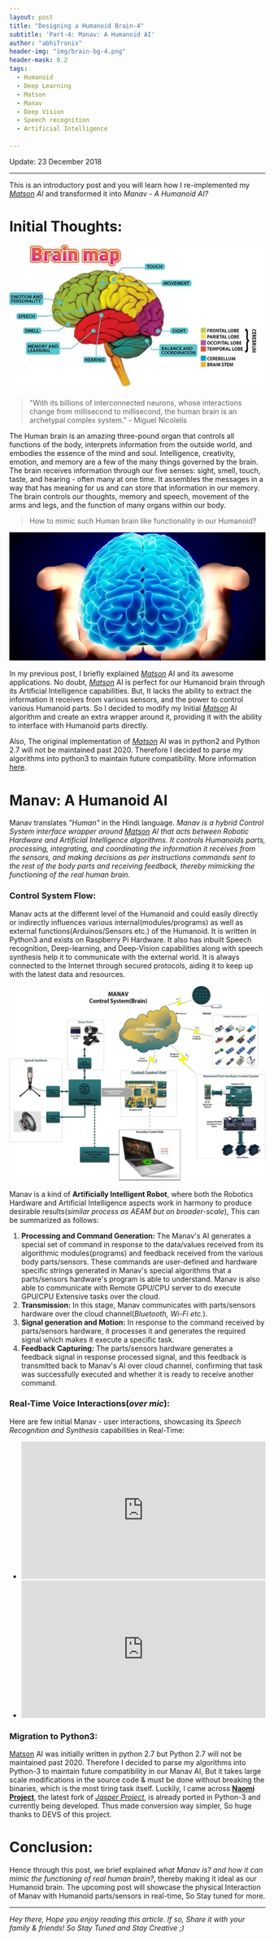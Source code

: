 ```yaml
---
layout: post
title: "Designing a Humanoid Brain-4"
subtitle: 'Part-4: Manav: A Humanoid AI'
author: "abhiTronix"
header-img: "img/brain-bg-4.png"
header-mask: 0.2
tags:
  - Humanoid
  - Deep Learning
  - Matson
  - Manav
  - Deep Vision
  - Speech recognition
  - Artificial Intelligence
  
---
```


Update: 23 December 2018

---

This is an introductory post and you will learn how I re-implemented my *[*Matson*](https://abhitronix.github.io/2018/12/20/humanoid-Brain-3/#matson-the-talking-ai) AI* and transformed it into *Manav - A Humanoid AI?*

# Initial Thoughts:

![](/img/in-post/manav/brain-4-1.jpg)

> "With its billions of interconnected neurons, whose interactions change from millisecond to millisecond, the human brain is an archetypal complex system." - Miguel Nicolelis

The Human brain is an amazing three-pound organ that controls all functions of the body, interprets information from the outside world, and embodies the essence of the mind and soul. Intelligence, creativity, emotion, and memory are a few of the many things governed by the brain. The brain receives information through our five senses: sight, smell, touch, taste, and hearing - often many at one time. It assembles the messages in a way that has meaning for us and can store that information in our memory. The brain controls our thoughts, memory and speech, movement of the arms and legs, and the function of many organs within our body. 

> How to mimic such Human brain like functionality in our Humanoid?

![](/img/in-post/manav/brain-4-0.jpg)

In my previous post, I briefly explained [*Matson*](https://abhitronix.github.io/2018/12/20/humanoid-Brain-3/#matson-the-talking-ai) AI and its awesome applications. No doubt, [*Matson*](https://abhitronix.github.io/2018/12/20/humanoid-Brain-3/#matson-the-talking-ai) AI is perfect for our Humanoid brain through its Artificial Intelligence capabilities. But, It lacks the ability to extract the information it receives from various sensors, and the power to control various Humanoid parts. So I decided to modify my Initial [*Matson*](https://abhitronix.github.io/2018/12/20/humanoid-Brain-3/#matson-the-talking-ai) AI algorithm and create an extra wrapper around it, providing it with the ability to interface with Humanoid parts directly.

Also, The original implementation of [*Matson*](https://abhitronix.github.io/2018/12/20/humanoid-Brain-3/#matson-the-talking-ai) AI was in python2 and Python 2.7 will not be maintained past 2020. Therefore I decided to parse my algorithms into python3 to maintain future compatibility. More information [here](https://pythonclock.org/).

# Manav: A Humanoid AI
Manav translates *"Human"* in the Hindi language. *Manav is a hybrid Control System interface wrapper around [Matson](https://abhitronix.github.io/2018/12/20/humanoid-Brain-3/#matson-the-talking-ai) AI that acts between Robotic Hardware and Artificial Intelligence algorithms. It controls Humanoids parts, processing, integrating, and coordinating the information it receives from the sensors, and making decisions as per instructions commands sent to the rest of the body parts and receiving feedback, thereby mimicking the functioning of the real human brain.* 

### Control System Flow:  
Manav acts at the different level of the Humanoid and could easily directly or indirectly influences various internal(modules/programs) as well as external functions(Arduinos/Sensors etc.) of the Humanoid. It is written in Python3 and exists on Raspberry Pi Hardware. It also has inbuilt Speech recognition, Deep-learning, and Deep-Vision capabilities along with speech synthesis help it to communicate with the external world. It is always connected to the Internet through secured protocols, aiding it to keep up with the latest data and resources. 

![](/img/in-post/manav/brain-4.jpg)

Manav is a kind of **Artificially Intelligent Robot**, where both the Robotics Hardware and Artificial Intelligence aspects work in harmony to produce desirable results(*similar process as AEAM but on broader-scale*), This can be summarized as follows:
1. **Processing and Command Generation:** The Manav's AI generates a special set of command in response to the data/values received from its algorithmic modules(programs) and feedback received from the various body parts/sensors. These commands are user-defined and hardware specific strings generated in Manav's special algorithms that a parts/sensors hardware's program is able to understand. Manav is also able to communicate with Remote GPU/CPU server to do execute GPU/CPU Extensive tasks over the cloud. 
2. **Transmission:** In this stage, Manav communicates with parts/sensors hardware over the cloud channel(*Bluetooth, Wi-Fi etc.*).
3. **Signal generation and Motion:** In response to the command received by parts/sensors hardware, it processes it and generates the required signal which makes it execute a specific task.
4. **Feedback Capturing:** The parts/sensors hardware generates a feedback signal in response processed signal, and this feedback is transmitted back to Manav's AI over cloud channel, confirming that task was successfully executed and whether it is ready to receive another command.

### Real-Time Voice Interactions(*over mic*):
Here are few initial Manav - user interactions, showcasing its *Speech Recognition and Synthesis* capabilities in Real-Time:
- <iframe width="480" height="270" src="https://www.youtube.com/embed/tyEizsXhGhQ" frameborder="0" allow="accelerometer; autoplay; encrypted-media; gyroscope; picture-in-picture" allowfullscreen></iframe>
- <iframe width="480" height="270" src="https://www.youtube.com/embed/Sce9jfGkDmY" frameborder="0" allow="accelerometer; autoplay; encrypted-media; gyroscope; picture-in-picture" allowfullscreen></iframe>

### Migration to Python3:
[Matson](https://abhitronix.github.io/2018/12/20/humanoid-Brain-3/#matson-the-talking-ai) AI was initially written in python 2.7 but Python 2.7 will not be maintained past 2020. Therefore I decided to parse my algorithms into Python-3 to maintain future compatibility in our Manav AI, But it takes large scale modifications in the source code & must be done without breaking the binaries, which is the most tiring task itself. Luckily, I came across [**Naomi Project**](https://github.com/NaomiProject/Naomi), the latest fork of [*Jasper Project*](https://jasperproject.github.io/#about), is already ported in Python-3 and currently being developed. Thus made conversion way simpler, So huge thanks to DEVS of this project.

# Conclusion:
Hence through this post, we brief explained *what Manav is? and how it can mimic the functioning of real human brain?*, thereby making it ideal as our Humanoid brain. The upcoming post will showcase the physical Interaction of Manav with Humanoid parts/sensors in real-time, So Stay tuned for more. 

---

*Hey there, Hope you enjoy reading this article. If so, Share it with your family & friends! So Stay Tuned and Stay Creative ;)*